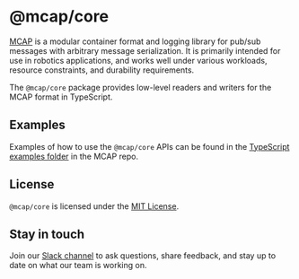 # @mcap/core

[MCAP](https://mcap.dev/) is a modular container format and logging library for pub/sub messages with arbitrary message serialization. It is primarily intended for use in robotics applications, and works well under various workloads, resource constraints, and durability requirements.

The `@mcap/core` package provides low-level readers and writers for the MCAP format in TypeScript.

## Examples

Examples of how to use the `@mcap/core` APIs can be found in the [TypeScript examples folder](https://github.com/foxglove/mcap/tree/main/typescript/examples) in the MCAP repo.

## License

`@mcap/core` is licensed under the [MIT License](https://opensource.org/licenses/MIT).

## Stay in touch

Join our [Slack channel](https://foxglove.dev/slack) to ask questions, share feedback, and stay up to date on what our team is working on.
